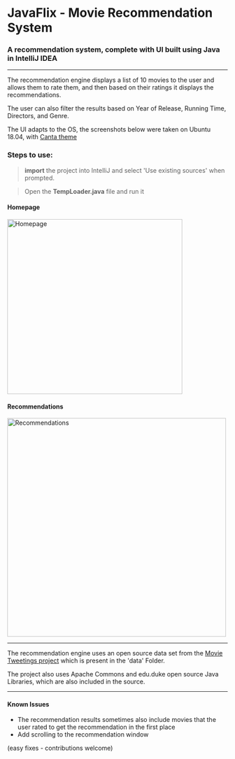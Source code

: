 # JavaFlix - Movie Recommendation System
### A recommendation system, complete with UI built using Java in IntelliJ IDEA
---

The recommendation engine displays a list of 10 movies to the user and allows them to rate them, and then based on their ratings it displays the recommendations.

The user can also filter the results based on Year of Release, Running Time, Directors, and Genre.

The UI adapts to the OS, the screenshots below were taken on Ubuntu 18.04, with [Canta theme](https://github.com/vinceliuice/Canta-theme)

### Steps to use:
>**import** the project into IntelliJ and select 'Use existing sources' when prompted.

>Open the **TempLoader.java** file and run it

#### Homepage
<img src="https://i.imgur.com/rG2kGKk.png?1" alt="Homepage" width=400>


#### Recommendations
<img src="https://i.imgur.com/biHHfgK.png?1" alt="Recommendations" width=500>

---

The recommendation engine uses an open source data set from the [Movie Tweetings project](https://github.com/sidooms/MovieTweetings) which is present in the 'data' Folder.

The project also uses Apache Commons and edu.duke open source Java Libraries, which are also included in the source.

---

#### Known Issues
- The recommendation results sometimes also include movies that the user rated to get the recommendation in the first place 
- Add scrolling to the recommendation window

(easy fixes - contributions welcome)
